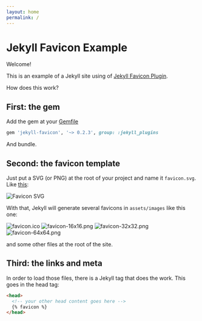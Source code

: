 ```yaml
---
layout: home
permalink: /
---
```

# Jekyll Favicon Example

Welcome!

This is an example of a Jekyll site using of [Jekyll Favicon Plugin](https://github.com/afaundez/jekyll-favicon).

How does this work?

## First: the gem

Add the gem at your [Gemfile](Gemfile)

```ruby
gem 'jekyll-favicon', '~> 0.2.3', group: :jekyll_plugins
```

And bundle.

## Second: the favicon template

Just put a SVG (or PNG) at the root of your project and name it `favicon.svg`. Like [this](favicon.svg):

![Favicon SVG](https://github.com/afaundez/jekyll-favicon-example/raw/master/favicon.svg?sanitize=1)

With that, Jekyll will generate several favicons in `assets/images` like this one:

![favicon.ico](https://afaundez.gitlab.io/jekyll-favicon-example/favicon.ico)
![favicon-16x16.png](https://afaundez.gitlab.io/jekyll-favicon-example/assets/images/favicon-16x16.png)
![favicon-32x32.png](https://afaundez.gitlab.io/jekyll-favicon-example/assets/images/favicon-32x32.png)
![favicon-64x64.png](https://afaundez.gitlab.io/jekyll-favicon-example/assets/images/favicon-64x64.png)

and some other files at the root of the site.

## Third: the links and meta

In order to load those files, there is a Jekyll tag that does the work. This goes in the head tag:

<!-- {% raw %} -->
```html
<head>
  <!-- your other head content goes here -->
  {% favicon %}
</head>
```
<!-- {% endraw %} -->

